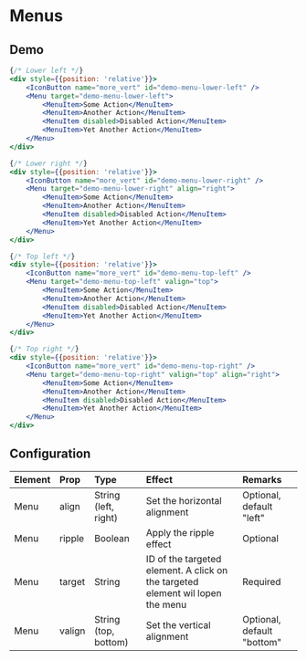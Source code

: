 # Menus

## Demo

```jsx
{/* Lower left */}
<div style={{position: 'relative'}}>
    <IconButton name="more_vert" id="demo-menu-lower-left" />
    <Menu target="demo-menu-lower-left">
        <MenuItem>Some Action</MenuItem>
        <MenuItem>Another Action</MenuItem>
        <MenuItem disabled>Disabled Action</MenuItem>
        <MenuItem>Yet Another Action</MenuItem>
    </Menu>
</div>

{/* Lower right */}
<div style={{position: 'relative'}}>
    <IconButton name="more_vert" id="demo-menu-lower-right" />
    <Menu target="demo-menu-lower-right" align="right">
        <MenuItem>Some Action</MenuItem>
        <MenuItem>Another Action</MenuItem>
        <MenuItem disabled>Disabled Action</MenuItem>
        <MenuItem>Yet Another Action</MenuItem>
    </Menu>
</div>
```

```jsx
{/* Top left */}
<div style={{position: 'relative'}}>
    <IconButton name="more_vert" id="demo-menu-top-left" />
    <Menu target="demo-menu-top-left" valign="top">
        <MenuItem>Some Action</MenuItem>
        <MenuItem>Another Action</MenuItem>
        <MenuItem disabled>Disabled Action</MenuItem>
        <MenuItem>Yet Another Action</MenuItem>
    </Menu>
</div>

{/* Top right */}
<div style={{position: 'relative'}}>
    <IconButton name="more_vert" id="demo-menu-top-right" />
    <Menu target="demo-menu-top-right" valign="top" align="right">
        <MenuItem>Some Action</MenuItem>
        <MenuItem>Another Action</MenuItem>
        <MenuItem disabled>Disabled Action</MenuItem>
        <MenuItem>Yet Another Action</MenuItem>
    </Menu>
</div>
```

## Configuration

| Element   | Prop         | Type      | Effect       | Remarks      |
|:----------|:-------------|:----------|:-------------|:-------------|
| Menu      | align        | String (left, right)    | Set the horizontal alignment  | Optional, default "left" |
| Menu      | ripple       | Boolean   | Apply the ripple effect  | Optional |
| Menu      | target       | String    | ID of the targeted element. A click on the targeted element wil lopen the menu  | Required |
| Menu      | valign       | String (top, bottom)    | Set the vertical alignment  | Optional, default "bottom" |
